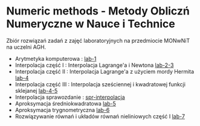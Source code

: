 # Numeric methods - Metody Obliczń Numeryczne w Nauce i Technice
Zbiór rozwiązań zadań z zajęć laboratoryjnych na przedmiocie MONwNiT na uczelni AGH.
- Arytmetyka komputerowa :  [lab-1](./lab-1/)
- Interpolacja część I : Interpolacja Lagrange'a i Newtona  [lab-2-3](./lab-2-3/)
- Interpolacja część II : Interpolacja Lagrange'a z użyciem mordy Hermita [lab-4](./lab-4/)
- Interpolacja część III : Interpolacja sześciennej i kwadratowej funkcji sklejanej [lab-4-5](./lab-4-5/)
- Interpolacja sprawozdanie : [spr-interpolacja](./spr-interpolacja/)
- Aproksymacja średniokwadratowa [lab-5](./lab-5/)
- Aproksymacja trygnometryczna [lab-6](./lab-6/)
- Rozwiązywanie równań i układów równań nieliniowych część I [lab-7](./lab-7/)